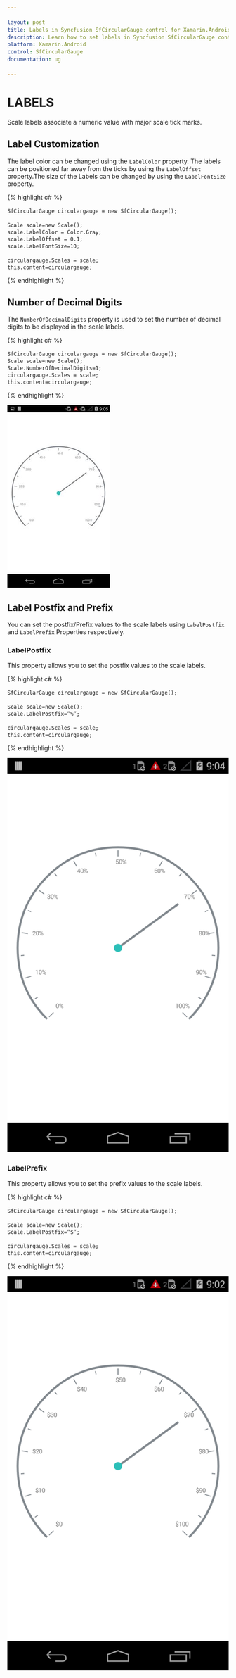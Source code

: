 ```yaml
---

layout: post
title: Labels in Syncfusion SfCircularGauge control for Xamarin.Android 
description: Learn how to set labels in Syncfusion SfCircularGauge control
platform: Xamarin.Android
control: SfCircularGauge
documentation: ug

---
```


# LABELS

Scale labels associate a numeric value with major scale tick marks.

## Label Customization

The label color can be changed using the `LabelColor` property. The labels can be positioned far away from the ticks by using the `LabelOffset` property.The size of the Labels can be changed by using the `LabelFontSize` property.

{% highlight c# %}

    SfCircularGauge circulargauge = new SfCircularGauge();

    Scale scale=new Scale();
    scale.LabelColor = Color.Gray;
    scale.LabelOffset = 0.1;
    scale.LabelFontSize=10;

    circulargauge.Scales = scale;
    this.content=circulargauge;

{% endhighlight %}

## Number of Decimal Digits

The `NumberOfDecimalDigits` property is used to set the number of decimal digits to be displayed in the scale labels.


{% highlight c# %}

    SfCircularGauge circulargauge = new SfCircularGauge();
    Scale scale=new Scale();
    Scale.NumberOfDecimalDigits=1;
    circulargauge.Scales = scale;
    this.content=circulargauge;

{% endhighlight %}

![](labels_images/labels_img1.png)

## Label Postfix and Prefix

You can set the postfix/Prefix values to the scale labels using `LabelPostfix` and `LabelPrefix` Properties respectively.

### LabelPostfix 

This property allows you to set the postfix values to the scale labels.

{% highlight c# %}

    SfCircularGauge circulargauge = new SfCircularGauge();

    Scale scale=new Scale();
    Scale.LabelPostfix=”%”;

    circulargauge.Scales = scale;
    this.content=circulargauge;

{% endhighlight %}

![](labels_images/labels_img2.png)

### LabelPrefix 

This property allows you to set the prefix values to the scale labels.

{% highlight c# %}

    SfCircularGauge circulargauge = new SfCircularGauge();

    Scale scale=new Scale();
    Scale.LabelPostfix=”$”;

    circulargauge.Scales = scale;
    this.content=circulargauge;

{% endhighlight %}

![](labels_images/labels_img3.png)
